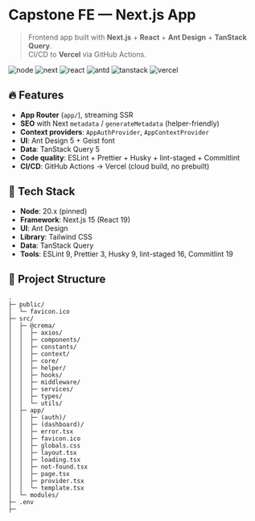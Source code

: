 # Capstone FE — Next.js App

> Frontend app built with **Next.js** + **React** + **Ant Design** + **TanStack Query**.  
> CI/CD to **Vercel** via GitHub Actions.

<p align="left">
  <img alt="node" src="https://img.shields.io/badge/Node-20.x-339933?logo=node.js&logoColor=white">
  <img alt="next" src="https://img.shields.io/badge/Next.js-15-black?logo=next.js">
  <img alt="react" src="https://img.shields.io/badge/React-19-61DAFB?logo=react&logoColor=222">
  <img alt="antd" src="https://img.shields.io/badge/Ant%20Design-5-1677FF?logo=antdesign&logoColor=white">
  <img alt="tanstack" src="https://img.shields.io/badge/TanStack%20Query-5-FF4154?logo=react-query&logoColor=white">
  <img alt="vercel" src="https://img.shields.io/badge/Deploy-Vercel-000000?logo=vercel">
</p>

## 🔥 Features
- **App Router** (`app/`), streaming SSR
- **SEO** with Next `metadata` / `generateMetadata` (helper-friendly)
- **Context providers**: `AppAuthProvider`, `AppContextProvider`
- **UI**: Ant Design 5 + Geist font
- **Data**: TanStack Query 5
- **Code quality**: ESLint + Prettier + Husky + lint-staged + Commitlint
- **CI/CD**: GitHub Actions → Vercel (cloud build, no prebuilt)

## 🧱 Tech Stack
- **Node**: 20.x (pinned)
- **Framework**: Next.js 15 (React 19)
- **UI**: Ant Design
- **Library**: Tailwind CSS
- **Data**: TanStack Query
- **Tools**: ESLint 9, Prettier 3, Husky 9, lint-staged 16, Commitlint 19

## 📁 Project Structure

```text
.
├─ public/
│  └─ favicon.ico
├─ src/
│  ├─ @crema/
│  │  ├─ axios/
│  │  ├─ components/
│  │  ├─ constants/
│  │  ├─ context/
│  │  ├─ core/
│  │  ├─ helper/
│  │  ├─ hooks/
│  │  ├─ middleware/
│  │  ├─ services/
│  │  ├─ types/
│  │  └─ utils/
│  ├─ app/
│  │  ├─ (auth)/
│  │  ├─ (dashboard)/
│  │  ├─ error.tsx
│  │  ├─ favicon.ico
│  │  ├─ globals.css
│  │  ├─ layout.tsx
│  │  ├─ loading.tsx
│  │  ├─ not-found.tsx
│  │  ├─ page.tsx
│  │  ├─ provider.tsx
│  │  └─ template.tsx
│  └─ modules/
├─ .env
├─

